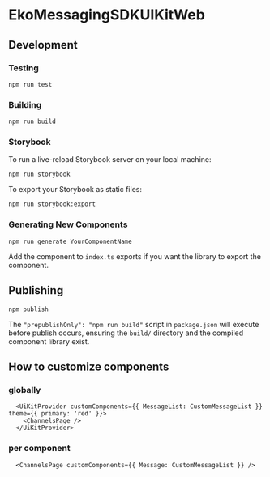 # EkoMessagingSDKUIKitWeb

## Development

### Testing

```
npm run test
```

### Building

```
npm run build
```

### Storybook

To run a live-reload Storybook server on your local machine:

```
npm run storybook
```

To export your Storybook as static files:

```
npm run storybook:export
```

### Generating New Components

```
npm run generate YourComponentName
```

Add the component to `index.ts` exports if you want the library to export the component.

## Publishing

```
npm publish
```

The `"prepublishOnly": "npm run build"` script in `package.json` will execute before publish occurs, ensuring the `build/` directory and the compiled component library exist.


## How to customize components

### globally
```
  <UiKitProvider customComponents={{ MessageList: CustomMessageList }} theme={{ primary: 'red' }}>
    <ChannelsPage />
  </UiKitProvider>
```


### per component
```
  <ChannelsPage customComponents={{ Message: CustomMessageList }} />
```